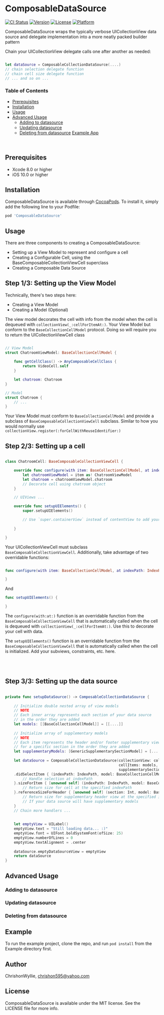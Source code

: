 # ComposableDataSource

[![CI Status](https://img.shields.io/travis/ChrishonWyllie/ComposableDataSource.svg?style=flat)](https://travis-ci.org/ChrishonWyllie/ComposableDataSource)
[![Version](https://img.shields.io/cocoapods/v/ComposableDataSource.svg?style=flat)](https://cocoapods.org/pods/ComposableDataSource)
[![License](https://img.shields.io/cocoapods/l/ComposableDataSource.svg?style=flat)](https://cocoapods.org/pods/ComposableDataSource)
[![Platform](https://img.shields.io/cocoapods/p/ComposableDataSource.svg?style=flat)](https://cocoapods.org/pods/ComposableDataSource)

ComposableDataSource wraps the typically verbose UICollectionView data source and delegate implementation into a more neatly packed builder pattern

Chain your UICollectionView delegate calls one after another as needed:

```swift

let dataSource = ComposableCollectionDataSource(....)
// chain selection delegate function
// chain cell size delegate function
// ... and so on ...
```

### Table of Contents  
* [Prerequisites](#prerequisites)
* [Installation](#installation)
* [Usage](#usage)
* [Advanced Usage](#advanced-usage)
    * [Adding to datasource](#adding-to-datasource)
    * [Updating datasource](#updating-datasource)
    * [Deleting from datasource](#deleting-from-datasource)
[Example App](#example-app)
<br />

<a name="prerequisites"/>

## Prerequisites

<ul>
    <li>Xcode 8.0 or higher</li>
    <li>iOS 10.0 or higher</li>
</ul>

<a name="installation"/>

## Installation

ComposableDataSource is available through [CocoaPods](https://cocoapods.org). To install
it, simply add the following line to your Podfile:

```ruby
pod 'ComposableDataSource'
```

<a name="usage"/>

## Usage

There are three components to creating a ComposableDataSource:

<ul>
    <li>Setting up a View Model to represent and configure a cell</li>
    <li>Creating a Configurable Cell, using the BaseComposableCollectionViewCell superclass</li>
    <li>Creating a Composable Data Source</li>
</ul>

## Step 1/3: Setting up the View Model

Technically, there's two steps here:
<ul>
    <li>Creating a View Model</li>
    <li>Creating a Model (Optional)</li>
</ul>

The view model decorates the cell with info from the model when the cell is dequeued with `collectionView(_:cellForItemAt:)`.
Your View Model but conform to the `BaseCollectionCellModel` protocol. Doing so will require you to return the UICollectionViewCell class

```swift

// View Model
struct ChatroomViewModel: BaseCollectionCellModel {
    
    func getCellClass() -> AnyComposableCellClass {
        return VideoCell.self
    }

    let chatroom: Chatroom
}

// Model
struct Chatroom {
    // ...
}
```

Your View Model must conform to `BaseCollectionCellModel` and provide a subclass of `BaseComposableCollectionViewCell` subclass. Similar to how you would normally use `collectionView.register(:forCellWithReuseIdentifier:)`

## Step 2/3: Setting up a cell

```swift

class ChatroomCell: BaseComposableCollectionViewCell {

    override func configure(with item: BaseCollectionCellModel, at indexPath: IndexPath) {
        let chatroomViewModel = item as! ChatroomViewModel
        let chatroom = chatroomViewModel.chatroom
        // Decorate cell using chatroom object
    }

    // UIViews ...

    override func setupUIElements() {
        super.setupUIElements()

        // Use `super.containerView` instead of contentView to add your subviews
    
    }

}
```

Your UICollectionViewCell must subclass `BaseComposableCollectionViewCell`. Additionally, take advantage of two overridable functions:

```swift

func configure(with item: BaseCollectionCellModel, at indexPath: IndexPath) {

}
```
And

```swift
func setupUIElements() {

}
```

The `configure(with:at:)` function is an overridable function from the `BaseComposableCollectionViewCell` that is automatically called when the cell is dequeued with `collectionView(_:cellForItemAt:)`. Use this to decorate your cell with data.

The `setupUIElements()` function is an overridable function from the `BaseComposableCollectionViewCell` that is automatically called when the cell is initialized. Add your subviews, constraints, etc. here.

<br />
<br />

## Step 3/3: Setting up the data source

```swift

private func setupDataSource() -> ComposableCollectionDataSource {
        
    // Initialize double nested array of view models
    // NOTE
    // Each inner array represents each section of your data source
    // in the order they are added
    let models: [[BaseCollectionCellModel]] = [[....]]
    
    // Initialize array of supplementary models
    // NOTE
    // Each item represents the header and/or footer supplementary view
    // for a specific section in the order they are added
    let supplementaryModels: [GenericSupplementarySectionModel] = [....]
    
    let dataSource = ComposableCollectionDataSource(collectionView: collectionView,
                                                    cellItems: models,
                                                    supplementarySectionItems: supplementaryModels)
    .didSelectItem { (indexPath: IndexPath, model: BaseCollectionCellModel) in
        // Handle selection at indexPath
    }.sizeForItem { [unowned self] (indexPath: IndexPath, model: BaseCollectionCellModel) -> CGSize in
        // Return size for cell at the specified indexPath
    }.referenceSizeForHeader { [unowned self] (section: Int, model: BaseComposableSupplementaryViewModel) -> CGSize in
        // Return size for supplementary header view at the specified indexPath
        // If your data source will have supplementary models 
    }
    // Chain more handlers ...
    
    
    let emptyView = UILabel()
    emptyView.text = "Still loading data... :)"
    emptyView.font = UIFont.boldSystemFont(ofSize: 25)
    emptyView.numberOfLines = 0
    emptyView.textAlignment = .center
    
    dataSource.emptyDataSourceView = emptyView
    return dataSource
}
```

## Advanced Usage

### Adding to datasource
### Updating datasource
### Deleting from datasource

<a name="example-app"/>

## Example

To run the example project, clone the repo, and run `pod install` from the Example directory first.

## Author

ChrishonWyllie, chrishon595@yahoo.com

## License

ComposableDataSource is available under the MIT license. See the LICENSE file for more info.
